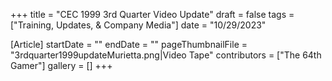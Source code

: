 +++
title = "CEC 1999 3rd Quarter Video Update"
draft = false
tags = ["Training, Updates, & Company Media"]
date = "10/29/2023"

[Article]
startDate = ""
endDate = ""
pageThumbnailFile = "3rdquarter1999updateMurietta.png|Video Tape"
contributors = ["The 64th Gamer"]
gallery = []
+++
